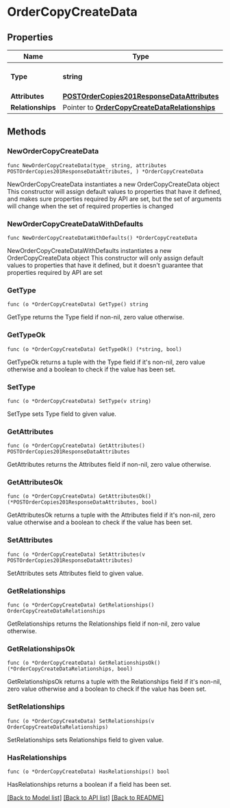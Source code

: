 # OrderCopyCreateData

## Properties

Name | Type | Description | Notes
------------ | ------------- | ------------- | -------------
**Type** | **string** | The resource&#39;s type | 
**Attributes** | [**POSTOrderCopies201ResponseDataAttributes**](POSTOrderCopies201ResponseDataAttributes.md) |  | 
**Relationships** | Pointer to [**OrderCopyCreateDataRelationships**](OrderCopyCreateDataRelationships.md) |  | [optional] 

## Methods

### NewOrderCopyCreateData

`func NewOrderCopyCreateData(type_ string, attributes POSTOrderCopies201ResponseDataAttributes, ) *OrderCopyCreateData`

NewOrderCopyCreateData instantiates a new OrderCopyCreateData object
This constructor will assign default values to properties that have it defined,
and makes sure properties required by API are set, but the set of arguments
will change when the set of required properties is changed

### NewOrderCopyCreateDataWithDefaults

`func NewOrderCopyCreateDataWithDefaults() *OrderCopyCreateData`

NewOrderCopyCreateDataWithDefaults instantiates a new OrderCopyCreateData object
This constructor will only assign default values to properties that have it defined,
but it doesn't guarantee that properties required by API are set

### GetType

`func (o *OrderCopyCreateData) GetType() string`

GetType returns the Type field if non-nil, zero value otherwise.

### GetTypeOk

`func (o *OrderCopyCreateData) GetTypeOk() (*string, bool)`

GetTypeOk returns a tuple with the Type field if it's non-nil, zero value otherwise
and a boolean to check if the value has been set.

### SetType

`func (o *OrderCopyCreateData) SetType(v string)`

SetType sets Type field to given value.


### GetAttributes

`func (o *OrderCopyCreateData) GetAttributes() POSTOrderCopies201ResponseDataAttributes`

GetAttributes returns the Attributes field if non-nil, zero value otherwise.

### GetAttributesOk

`func (o *OrderCopyCreateData) GetAttributesOk() (*POSTOrderCopies201ResponseDataAttributes, bool)`

GetAttributesOk returns a tuple with the Attributes field if it's non-nil, zero value otherwise
and a boolean to check if the value has been set.

### SetAttributes

`func (o *OrderCopyCreateData) SetAttributes(v POSTOrderCopies201ResponseDataAttributes)`

SetAttributes sets Attributes field to given value.


### GetRelationships

`func (o *OrderCopyCreateData) GetRelationships() OrderCopyCreateDataRelationships`

GetRelationships returns the Relationships field if non-nil, zero value otherwise.

### GetRelationshipsOk

`func (o *OrderCopyCreateData) GetRelationshipsOk() (*OrderCopyCreateDataRelationships, bool)`

GetRelationshipsOk returns a tuple with the Relationships field if it's non-nil, zero value otherwise
and a boolean to check if the value has been set.

### SetRelationships

`func (o *OrderCopyCreateData) SetRelationships(v OrderCopyCreateDataRelationships)`

SetRelationships sets Relationships field to given value.

### HasRelationships

`func (o *OrderCopyCreateData) HasRelationships() bool`

HasRelationships returns a boolean if a field has been set.


[[Back to Model list]](../README.md#documentation-for-models) [[Back to API list]](../README.md#documentation-for-api-endpoints) [[Back to README]](../README.md)


